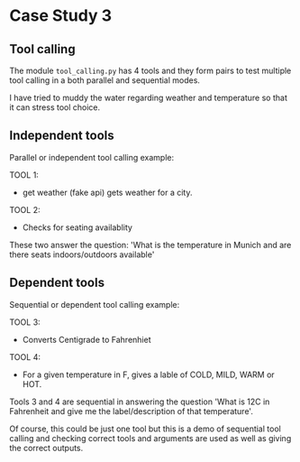 # Case Study 3

## Tool calling

The module `tool_calling.py` has 4 tools and they form pairs to test multiple tool calling in a both parallel and sequential modes.

I have tried to muddy the water regarding weather and temperature so that it can stress tool choice.

## Independent tools 

Parallel or independent tool calling example:

TOOL 1:
- get weather (fake api) gets weather for a city.

TOOL 2:
- Checks for seating availablity

These two answer the question: 'What is the temperature in Munich and are there seats indoors/outdoors available'

## Dependent tools

Sequential or dependent tool calling example:

TOOL 3:
- Converts Centigrade to Fahrenhiet

TOOL 4:
- For a given temperature in F, gives a lable of COLD, MILD, WARM or HOT.

Tools 3 and 4 are sequential in answering the question 'What is 12C in Fahrenheit and give me the label/description of that temperature'.

Of course, this could be just one tool but this is a demo of sequential tool calling and checking correct tools and arguments are used as well as giving the correct outputs.